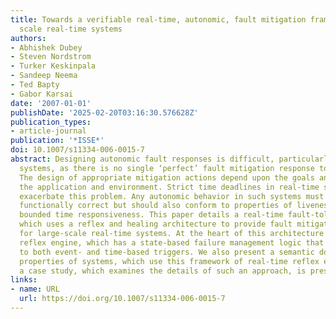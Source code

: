 ```yaml
---
title: Towards a verifiable real-time, autonomic, fault mitigation framework for large
  scale real-time systems
authors:
- Abhishek Dubey
- Steven Nordstrom
- Turker Keskinpala
- Sandeep Neema
- Ted Bapty
- Gabor Karsai
date: '2007-01-01'
publishDate: '2025-02-20T03:16:30.576628Z'
publication_types:
- article-journal
publication: '*ISSE*'
doi: 10.1007/s11334-006-0015-7
abstract: Designing autonomic fault responses is difficult, particularly in large-scale
  systems, as there is no single ‘perfect’ fault mitigation response to a given failure.
  The design of appropriate mitigation actions depend upon the goals and state of
  the application and environment. Strict time deadlines in real-time systems further
  exacerbate this problem. Any autonomic behavior in such systems must not only be
  functionally correct but should also conform to properties of liveness, safety and
  bounded time responsiveness. This paper details a real-time fault-tolerant framework,
  which uses a reflex and healing architecture to provide fault mitigation capabilities
  for large-scale real-time systems. At the heart of this architecture is a real-time
  reflex engine, which has a state-based failure management logic that can respond
  to both event- and time-based triggers. We also present a semantic domain for verifying
  properties of systems, which use this framework of real-time reflex engines. Lastly,
  a case study, which examines the details of such an approach, is presented.
links:
- name: URL
  url: https://doi.org/10.1007/s11334-006-0015-7
---
```


